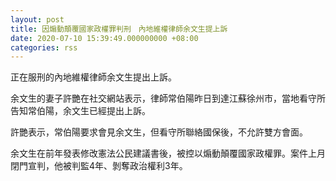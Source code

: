```yaml
---
layout: post
title: 因煽動顛覆國家政權罪判刑　內地維權律師余文生提上訴
date: 2020-07-10 15:39:49.000000000 +08:00
categories: rss
---
```


正在服刑的內地維權律師余文生提出上訴。

余文生的妻子許艷在社交網站表示，律師常伯陽昨日到達江蘇徐州市，當地看守所告知常伯陽，余文生已經提出上訴。

許艷表示，常伯陽要求會見余文生，但看守所聯絡國保後，不允許雙方會面。

余文生在前年發表修改憲法公民建議書後，被控以煽動顛覆國家政權罪。案件上月閉門宣判，他被判監4年、剝奪政治權利3年。
